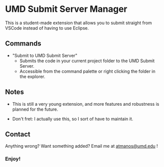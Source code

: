 # UMD Submit Server Manager

This is a student-made extension that allows you to submit straight from VSCode instead of having to use Eclipse.

## Commands

- "Submit to UMD Submit Server"
  - Submits the code in your current project folder to the UMD Submit Server.
  - Accessible from the command palette or right clicking the folder in the explorer.

## Notes

- This is still a very young extension, and more features and robustness is planned for the future. 

- Don't fret: I actually use this, so I sort of have to maintain it.

## Contact

Anything wrong? Want something added? Email me at atmanos@umd.edu !


### **Enjoy!**